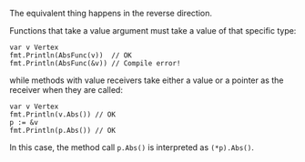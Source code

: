 


The equivalent thing happens in the reverse direction.

Functions that take a value argument must take a value of that specific type:

	var v Vertex
	fmt.Println(AbsFunc(v))  // OK
	fmt.Println(AbsFunc(&v)) // Compile error!

while methods with value receivers take either a value or a pointer as the
receiver when they are called:

	var v Vertex
	fmt.Println(v.Abs()) // OK
	p := &v
	fmt.Println(p.Abs()) // OK

In this case, the method call `p.Abs()` is interpreted as `(*p).Abs()`.

